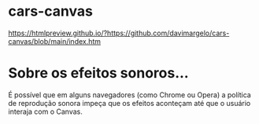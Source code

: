 # cars-canvas
https://htmlpreview.github.io/?https://github.com/davimargelo/cars-canvas/blob/main/index.htm

# Sobre os efeitos sonoros...
É possível que em alguns navegadores (como Chrome ou Opera) a política de reprodução sonora impeça que os efeitos aconteçam até que o usuário interaja com o Canvas.

